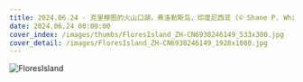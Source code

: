 ```yaml
---
title: 2024.06.24 - 克里穆图的火山口湖，弗洛勒斯岛，印度尼西亚 (© Shane P. White/Minden Pictures)
date: 2024.06.24 00:00:00
cover_index: /images/thumbs/FloresIsland_ZH-CN6930246149_533x300.jpg
cover_detail: /images/FloresIsland_ZH-CN6930246149_1920x1080.jpg
---
```


![FloresIsland](/images/FloresIsland_ZH-CN6930246149_1920x1080.jpg)
